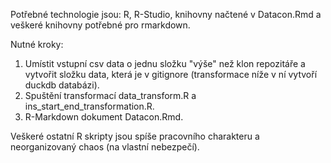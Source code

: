 Potřebné technologie jsou: R, R-Studio, knihovny načtené v Datacon.Rmd a veškeré knihovny potřebné pro rmarkdown.

Nutné kroky:
  1) Umístit vstupní csv data o jednu složku "výše" než klon repozitáře a vytvořit složku data, která je v gitignore (transformace níže v ní vytvoří duckdb databázi).
  2) Spuštění transformací data_transform.R a ins_start_end_transformation.R.
  3) R-Markdown dokument Datacon.Rmd.

Veškeré ostatní R skripty jsou spíše pracovního charakteru a neorganizovaný chaos (na vlastní nebezpečí).

